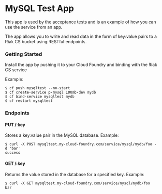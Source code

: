# MySQL Test App

This app is used by the acceptance tests and is an example of how you can use the service from an app.

The app allows you to write and read data in the form of key:value pairs to a Riak CS bucket using RESTful endpoints.

### Getting Started

Install the app by pushing it to your Cloud Foundry and binding with the Riak CS service

Example:

    $ cf push mysqltest --no-start
    $ cf create-service p-mysql 100mb-dev mydb
    $ cf bind-service mysqltest mydb
    $ cf restart mysqltest

### Endpoints

#### PUT /:key

Stores a key:value pair in the MySQL database. Example:

    $ curl -X POST mysqltest.my-cloud-foundry.com/service/mysql/mydb/foo -d 'bar'
    success


#### GET /:key

Returns the value stored in the database for a specified key. Example:

    $ curl -X GET mysqltest.my-cloud-foundry.com/service/mysql/mydb/foo
    bar

